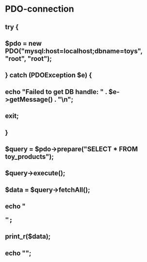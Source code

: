 # PDO-connection

## try {
  ## $pdo = new PDO("mysql:host=localhost;dbname=toys", "root", "root");
## } catch (PDOException $e) {
  ## echo "Failed to get DB handle: " . $e->getMessage() . "\n";
  ## exit;
## }

## $query = $pdo->prepare("SELECT * FROM toy_products");
## $query->execute();
## $data = $query->fetchAll();

## echo "<pre>";
## print_r($data);
## echo "</pre>";
